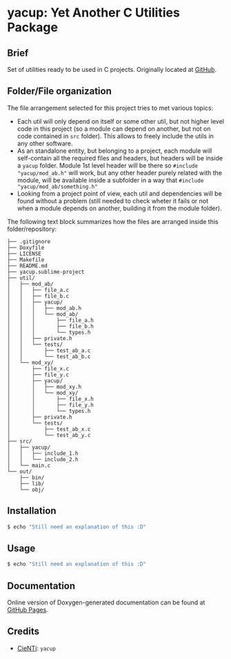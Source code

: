 # yacup: Yet Another C Utilities Package

## Brief

Set of utilities ready to be used in C projects. Originally located at [GitHub](https://github.com/CieNTi/yacup).

## Folder/File organization

The file arrangement selected for this project tries to met various topics:

- Each util will only depend on itself or some other util, but not higher level code in this project (so a module can depend on another, but not on code contained in `src` folder). This allows to freely include the utils in any other software.
- As an standalone entity, but belonging to a project, each module will self-contain all the required files and headers, but headers will be inside a `yacup` folder. Module 1st level header will be there so `#include "yacup/mod_ab.h"` will work, but any other header purely related with the module, will be available inside a subfolder in a way that `#include "yacup/mod_ab/something.h"`
- Looking from a project point of view, each util and dependencies will be found without a problem (still needed to check wheter it fails or not when a module depends on another, building it from the module folder).

The following text block summarizes how the files are arranged inside this folder/repository:

```
├── .gitignore
├── Doxyfile
├── LICENSE
├── Makefile
├── README.md
├── yacup.sublime-project
├── util/
│   ├── mod_ab/
│   │   ├── file_a.c
│   │   ├── file_b.c
│   │   ├── yacup/
│   │   │   ├── mod_ab.h
│   │   │   └── mod_ab/
│   │   │       ├── file_a.h
│   │   │       ├── file_b.h
│   │   │       └── types.h
│   │   ├── private.h
│   │   └── tests/
│   │       ├── test_ab_a.c
│   │       └── test_ab_b.c
│   └── mod_xy/
│       ├── file_x.c
│       ├── file_y.c
│       ├── yacup/
│       │   ├── mod_xy.h
│       │   └── mod_xy/
│       │       ├── file_x.h
│       │       ├── file_y.h
│       │       └── types.h
│       ├── private.h
│       └── tests/
│           ├── test_ab_x.c
│           └── test_ab_y.c
├── src/
│   ├── yacup/
│   │   ├── include_1.h
│   │   └── include_2.h
│   └── main.c
└── out/
    ├── bin/
    ├── lib/
    └── obj/
```

## Installation

```bash
$ echo "Still need an explanation of this :D"
```

## Usage

```bash
$ echo "Still need an explanation of this :D"
```

## Documentation

Online version of Doxygen-generated documentation can be found at [GitHub Pages](https://cienti.github.io/yacup/).

## Credits

- [CieNTi](https://github.com/CieNTi): `yacup`
